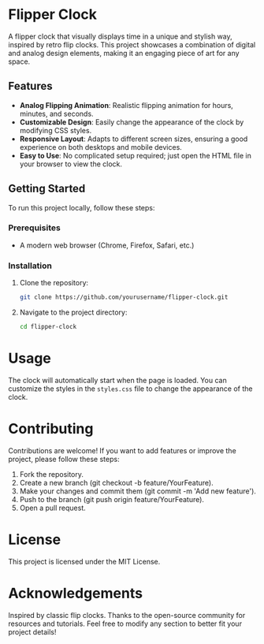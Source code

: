 # Flipper Clock

A flipper clock that visually displays time in a unique and stylish way, inspired by retro flip clocks. This project showcases a combination of digital and analog design elements, making it an engaging piece of art for any space.

## Features

- **Analog Flipping Animation**: Realistic flipping animation for hours, minutes, and seconds.
- **Customizable Design**: Easily change the appearance of the clock by modifying CSS styles.
- **Responsive Layout**: Adapts to different screen sizes, ensuring a good experience on both desktops and mobile devices.
- **Easy to Use**: No complicated setup required; just open the HTML file in your browser to view the clock.

## Getting Started

To run this project locally, follow these steps:

### Prerequisites

- A modern web browser (Chrome, Firefox, Safari, etc.)

### Installation

1. Clone the repository:
   ```bash
   git clone https://github.com/yourusername/flipper-clock.git

2. Navigate to the project directory:
   ```bash
   cd flipper-clock

# Usage
The clock will automatically start when the page is loaded. You can customize the styles in the ```styles.css``` file to change the appearance of the clock.


# Contributing
Contributions are welcome! If you want to add features or improve the project, please follow these steps:

1. Fork the repository.
2. Create a new branch (git checkout -b feature/YourFeature).
3. Make your changes and commit them (git commit -m 'Add new feature').
4. Push to the branch (git push origin feature/YourFeature).
5. Open a pull request.

# License
This project is licensed under the MIT License.

# Acknowledgements
Inspired by classic flip clocks.
Thanks to the open-source community for resources and tutorials.
Feel free to modify any section to better fit your project details!




